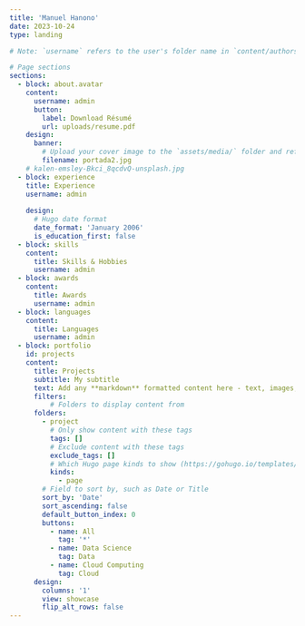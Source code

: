 ```yaml
---
title: 'Manuel Hanono'
date: 2023-10-24
type: landing

# Note: `username` refers to the user's folder name in `content/authors/`

# Page sections
sections:
  - block: about.avatar
    content:
      username: admin
      button:
        label: Download Résumé
        url: uploads/resume.pdf
    design:
      banner:
        # Upload your cover image to the `assets/media/` folder and reference it here
        filename: portada2.jpg
    # kalen-emsley-Bkci_8qcdvQ-unsplash.jpg
  - block: experience
    title: Experience
    username: admin
   
    design:
      # Hugo date format
      date_format: 'January 2006'
      is_education_first: false
  - block: skills
    content:
      title: Skills & Hobbies
      username: admin
  - block: awards
    content:
      title: Awards
      username: admin
  - block: languages
    content:
      title: Languages
      username: admin
  - block: portfolio
    id: projects
    content:
      title: Projects
      subtitle: My subtitle
      text: Add any **markdown** formatted content here - text, images, videos, galleries - and even HTML code!
      filters:
          # Folders to display content from
      folders:
        - project
          # Only show content with these tags
          tags: []
          # Exclude content with these tags
          exclude_tags: []
          # Which Hugo page kinds to show (https://gohugo.io/templates/section-templates/#page-kinds)
          kinds:
            - page
        # Field to sort by, such as Date or Title
        sort_by: 'Date'
        sort_ascending: false
        default_button_index: 0
        buttons:
          - name: All
            tag: '*'
          - name: Data Science
            tag: Data
          - name: Cloud Computing
            tag: Cloud
      design:
        columns: '1'
        view: showcase
        flip_alt_rows: false
---
```

